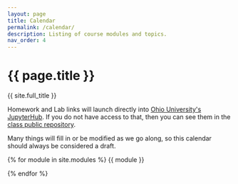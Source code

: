 ```yaml
---
layout: page
title: Calendar
permalink: /calendar/
description: Listing of course modules and topics.
nav_order: 4
---
```


# {{ page.title }}

{{ site.full_title }}

Homework and Lab links will launch directly into [Ohio University's JupyterHub](https://jupyterhub.academic.kube.ohio.edu).
If you do not have access to that, then you can see them in the [class public repository](https://github.com/data-ohio/MATH2530_Spring23-24).

Many things will fill in or be modified as we go along, so this calendar should always be considered a draft.

{% for module in site.modules %}
{{ module }}

{% endfor %}







